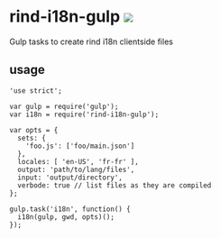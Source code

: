 # rind-i18n-gulp [![](https://travis-ci.org/creativelive/rind-i18n-gulp.svg)](https://travis-ci.org/creativelive/rind-i18n-gulp)

Gulp tasks to create rind i18n clientside files

## usage

```
'use strict';

var gulp = require('gulp');
var i18n = require('rind-i18n-gulp');

var opts = {
  sets: {
    'foo.js': ['foo/main.json']
  },
  locales: [ 'en-US', 'fr-fr' ],
  output: 'path/to/lang/files',
  input: 'output/directory',
  verbode: true // list files as they are compiled
};

gulp.task('i18n', function() {
  i18n(gulp, gwd, opts)();
});

```
